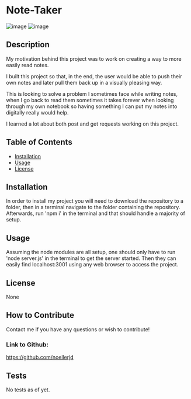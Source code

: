 # Note-Taker

![image](https://user-images.githubusercontent.com/50307506/183323694-5ec34d47-1d5a-4688-9b3c-3f29cb4994ee.png)
![image](https://user-images.githubusercontent.com/50307506/183323747-d640bea8-d788-443f-b01b-c0f7e1dd898c.png)


## Description

My motivation behind this project was to work on creating a way to more easily read notes.

I built this project so that, in the end, the user would be able to push their own notes and later pull them back up in a visually pleasing way.

This is looking to solve a problem I sometimes face while writing notes, when I go back to read them sometimes it takes forever when looking through my own notebook so having something I can put my notes into digitally really would help.

I learned a lot about both post and get requests working on this project.

## Table of Contents

- [Installation](#installation)
- [Usage](#usage)
- [License](#license)

## Installation

In order to install my project you will need to download the repository to a folder, then in a terminal navigate to the folder containing the repository. Afterwards, run 'npm i' in the terminal and that should handle a majority of setup.

## Usage

Assuming the node modules are all setup, one should only have to run 'node server.js' in the terminal to get the server started. Then they can easily find localhost:3001 using any web browser to access the project.

## License

None

## How to Contribute

Contact me if you have any questions or wish to contribute!

### Link to Github:

https://github.com/noellerjd

## Tests

No tests as of yet.
